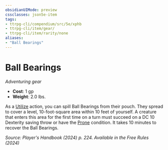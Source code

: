 ```yaml
---
obsidianUIMode: preview
cssclasses: json5e-item
tags:
- ttrpg-cli/compendium/src/5e/xphb
- ttrpg-cli/item/gear/
- ttrpg-cli/item/rarity/none
aliases: 
- "Ball Bearings"
---
```

# Ball Bearings
*Adventuring gear*  

- **Cost**: 1 gp
- **Weight**: 2.0 lbs.

As a [Utilize](actions.md#Utilize) action, you can spill Ball Bearings from their pouch. They spread to cover a level, 10-foot-square area within 10 feet of yourself. A creature that enters this area for the first time on a turn must succeed on a DC 10 Dexterity saving throw or have the [Prone](conditions.md#Prone) condition. It takes 10 minutes to recover the Ball Bearings.

*Source: Player's Handbook (2024) p. 224. Available in the Free Rules (2024)*